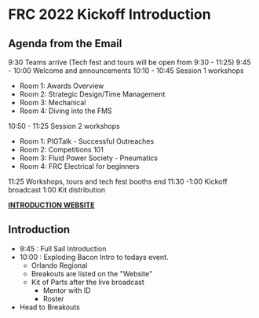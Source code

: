 # FRC 2022 Kickoff Introduction

## Agenda from the Email

9:30 Teams arrive (Tech fest and tours will be open from 9:30 - 11:25)
9:45 - 10:00 Welcome and announcements
10:10 - 10:45 Session 1 workshops

- Room 1: Awards Overview
- Room 2: Strategic Design/Time Management
- Room 3: Mechanical
- Room 4: Diving into the FMS

10:50 - 11:25 Session 2 workshops

- Room 1: PIGTalk - Successful Outreaches
- Room 2: Competitions 101
- Room 3: Fluid Power Society - Pneumatics
- Room 4: FRC Electrical for beginners

11:25 Workshops, tours and tech fest booths end
11:30 -1:00 Kickoff broadcast
1:00 Kit distribution

**[INTRODUCTION WEBSITE](https://www.firstinspires.org/team-event-search/event?id=56930)**

## Introduction

- 9:45 : Full Sail Introduction
- 10:00 : Exploding Bacon Intro to todays event.
  - Orlando Regional
  - Breakouts are listed on the "Website"
  - Kit of Parts after the live broadcast
    - Mentor with ID
    - Roster
- Head to Breakouts

